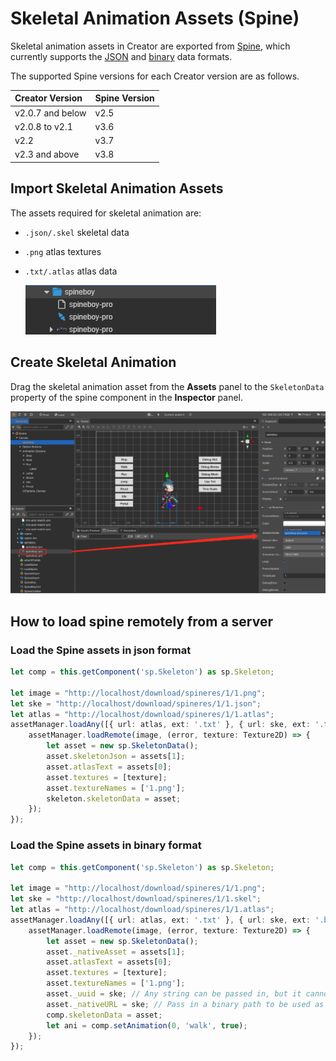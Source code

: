 # Skeletal Animation Assets (Spine)

Skeletal animation assets in Creator are exported from [Spine](http://esotericsoftware.com/), which currently supports the [JSON](http://esotericsoftware.com/spine-export/#JSON) and [binary](http://esotericsoftware.com/spine-export/#%E4%BA%8C%E8%BF%9B%E5%88%B6) data formats.

The supported Spine versions for each Creator version are as follows.

| Creator Version | Spine Version |
| :---------- | :-------- |
| v2.0.7 and below | v2.5 |
| v2.0.8 to v2.1 | v3.6 | v2.2 | v3.7
| v2.2 | v3.7 |
| v2.3 and above | v3.8 |

## Import Skeletal Animation Assets

The assets required for skeletal animation are:

- `.json/.skel` skeletal data
- `.png` atlas textures
- `.txt/.atlas` atlas data

  ![spine](spine/import.png)

## Create Skeletal Animation

Drag the skeletal animation asset from the **Assets** panel to the `SkeletonData` property of the spine component in the **Inspector** panel.

![spine](spine/set_skeleton.png)

## How to load spine remotely from a server

### Load the Spine assets in json format

```ts
let comp = this.getComponent('sp.Skeleton') as sp.Skeleton;

let image = "http://localhost/download/spineres/1/1.png";
let ske = "http://localhost/download/spineres/1/1.json";
let atlas = "http://localhost/download/spineres/1/1.atlas";
assetManager.loadAny([{ url: atlas, ext: '.txt' }, { url: ske, ext: '.txt' }], (error, assets) => {
    assetManager.loadRemote(image, (error, texture: Texture2D) => {
        let asset = new sp.SkeletonData();
        asset.skeletonJson = assets[1];
        asset.atlasText = assets[0];
        asset.textures = [texture];
        asset.textureNames = ['1.png'];
        skeleton.skeletonData = asset;
    });
});
```

### Load the Spine assets in binary format

```ts
let comp = this.getComponent('sp.Skeleton') as sp.Skeleton;

let image = "http://localhost/download/spineres/1/1.png";
let ske = "http://localhost/download/spineres/1/1.skel";
let atlas = "http://localhost/download/spineres/1/1.atlas";
assetManager.loadAny([{ url: atlas, ext: '.txt' }, { url: ske, ext: '.bin' }], (error, assets) => {
    assetManager.loadRemote(image, (error, texture: Texture2D) => {
        let asset = new sp.SkeletonData();
        asset._nativeAsset = assets[1];
        asset.atlasText = assets[0];
        asset.textures = [texture];
        asset.textureNames = ['1.png'];
        asset._uuid = ske; // Any string can be passed in, but it cannot be empty.
        asset._nativeURL = ske; // Pass in a binary path to be used as the 'filePath' parameter when using 'initSkeleton'.
        comp.skeletonData = asset;
        let ani = comp.setAnimation(0, 'walk', true);
    });
});
```
